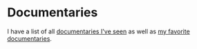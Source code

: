 # Documentaries
I have a list of all [documentaries I've seen](https://letterboxd.com/nikitavoloboev/list/documentaries-watched/) as well as [my favorite documentaries](https://letterboxd.com/nikitavoloboev/list/favorite-documentaries/).